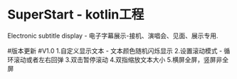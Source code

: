 # SuperStart - kotlin工程
Electronic subtitle display - 电子字幕展示-接机、演唱会、见面、展示专用.

#版本更新
#V1.0
1.自定义显示文本 - 文本颜色随机闪烁显示
2.设置滚动模式 - 循环滚动或者左右回弹
3.双击暂停滚动
4.双指缩放文本大小
5.横屏全屏，竖屏非全屏
